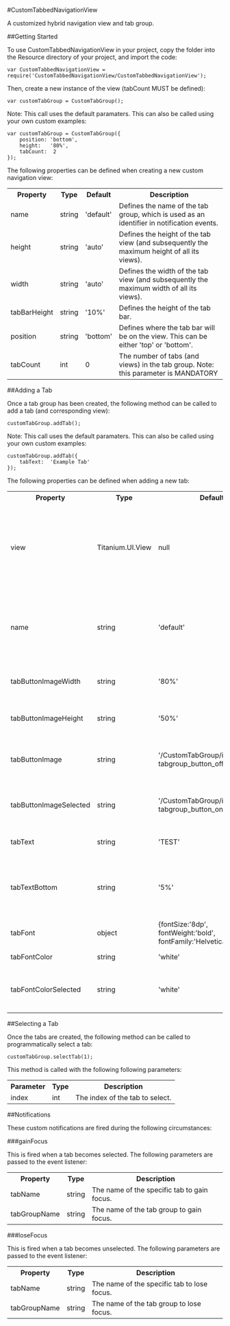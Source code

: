#CustomTabbedNavigationView

A customized hybrid navigation view and tab group.

##Getting Started

To use CustomTabbedNavigationView in your project, copy the folder into the Resource directory of your project, and import the code:

```
var CustomTabbedNavigationView = require('CustomTabbedNavigationView/CustomTabbedNavigationView');
```

Then, create a new instance of the view (tabCount MUST be defined):

```
var customTabGroup = CustomTabGroup();
```

Note: This call uses the default paramaters.  This can also be called using your own custom examples:

```
var customTabGroup = CustomTabGroup({
    position: 'bottom',
    height:   '80%',
    tabCount:  2
});
```

The following properties can be defined when creating a new custom navigation view:

<table>
    <tr>
        <th>Property</th>
        <th>Type</th>
        <th>Default</th>
        <th>Description</th>
    </tr>
    <tr>
        <td>name</td>
        <td>string</td>
        <td>'default'</td>
        <td>Defines the name of the tab group, which is used as an identifier in notification events.</td>
    </tr>
    <tr>
        <td>height</td>
        <td>string</td>
        <td>'auto'</td>
        <td>Defines the height of the tab view (and subsequently the maximum height of all its views).</td>
    </tr>
    <tr>
        <td>width</td>
        <td>string</td>
        <td>'auto'</td>
        <td>Defines the width of the tab view (and subsequently the maximum width of all its views).</td>
    </tr>
    <tr>
        <td>tabBarHeight</td>
        <td>string</td>
        <td>'10%'</td>
        <td>Defines the height of the tab bar.</td>
    </tr>
    <tr>
        <td>position</td>
        <td>string</td>
        <td>'bottom'</td>
        <td>Defines where the tab bar will be on the view.  This can be either 'top' or 'bottom'.</td>
    </tr>
    <tr>
        <td>tabCount</td>
        <td>int</td>
        <td>0</td>
        <td>The number of tabs (and views) in the tab group.  Note: this parameter is MANDATORY</td>
    </tr>
</table>

##Adding a Tab

Once a tab group has been created, the following method can be called to add a tab (and corresponding view):

```
customTabGroup.addTab();
```

Note: This call uses the default paramaters.  This can also be called using your own custom examples:

```
customTabGroup.addTab({
    tabText:  'Example Tab'
});
```

The following properties can be defined when adding a new tab:

<table>
    <tr>
        <th>Property</th>
        <th>Type</th>
        <th>Default</th>
        <th>Description</th>
    </tr>
    <tr>
        <td>view</td>
        <td>Titanium.UI.View</td>
        <td>null</td>
        <td>The view being associated with this tab.  If not set, this method will create a default view.</td>
    </tr>
    <tr>
        <td>name</td>
        <td>string</td>
        <td>'default'</td>
        <td>Defines the name of the tab view, which is used as an identifier in notification events.</td>
    </tr>
    <tr>
        <td>tabButtonImageWidth</td>
        <td>string</td>
        <td>'80%'</td>
        <td>The width of the tab button image.</td>
    </tr>
    <tr>
        <td>tabButtonImageHeight</td>
        <td>string</td>
        <td>'50%'</td>
        <td>The height of the tab button image.</td>
    </tr>
    <tr>
        <td>tabButtonImage</td>
        <td>string</td>
        <td>'/CustomTabGroup/images/ tabgroup_button_off_default.png'</td>
        <td>The image of the tab button (normal state).</td>
    </tr>
    <tr>
        <td>tabButtonImageSelected</td>
        <td>string</td>
        <td>'/CustomTabGroup/images/ tabgroup_button_on_default.png'</td>
        <td>The image of the tab button (active state).</td>
    </tr>
    <tr>
        <td>tabText</td>
        <td>string</td>
        <td>'TEST'</td>
        <td>The title of the tab button.</td>
    </tr>
     <tr>
        <td>tabTextBottom</td>
        <td>string</td>
        <td>'5%'</td>
        <td>The padding between the bottom of the tab and the tab text.</td>
    </tr>
    <tr>
        <td>tabFont</td>
        <td>object</td>
        <td>{fontSize:'8dp', fontWeight:'bold', fontFamily:'Helvetica Neue'}</td>
        <td>The font of the tab text.</td>
    </tr>
     <tr>
        <td>tabFontColor</td>
        <td>string</td>
        <td>'white'</td>
        <td>The color of the title.</td>
    </tr>
    <tr>
        <td>tabFontColorSelected</td>
        <td>string</td>
        <td>'white'</td>
        <td>The color of the title when the tab is selected.</td>
    </tr>
</table>

##Selecting a Tab

Once the tabs are created, the following method can be called to programmatically select a tab:

```
customTabGroup.selectTab(1);
```

This method is called with the following following parameters:

<table>
    <tr>
        <th>Parameter</th>
        <th>Type</th>
        <th>Description</th>
    </tr>
    <tr>
        <td>index</td>
        <td>int</td>
        <td>The index of the tab to select.</td>
    </tr>
</table>

##Notifications

These custom notifications are fired during the following circumstances:

###gainFocus

This is fired when a tab becomes selected.  The following parameters are passed to the event listener:

<table>
    <tr>
        <th>Property</th>
        <th>Type</th>
        <th>Description</th>
    </tr>
    <tr>
        <td>tabName</td>
        <td>string</td>
        <td>The name of the specific tab to gain focus.</td>
    </tr>
    <tr>
        <td>tabGroupName</td>
        <td>string</td>
        <td>The name of the tab group to gain focus.</td>
    </tr>
</table>

###loseFocus

This is fired when a tab becomes unselected.  The following parameters are passed to the event listener:

<table>
    <tr>
        <th>Property</th>
        <th>Type</th>
        <th>Description</th>
    </tr>
    <tr>
        <td>tabName</td>
        <td>string</td>
        <td>The name of the specific tab to lose focus.</td>
    </tr>
    <tr>
        <td>tabGroupName</td>
        <td>string</td>
        <td>The name of the tab group to lose focus.</td>
    </tr>
</table>